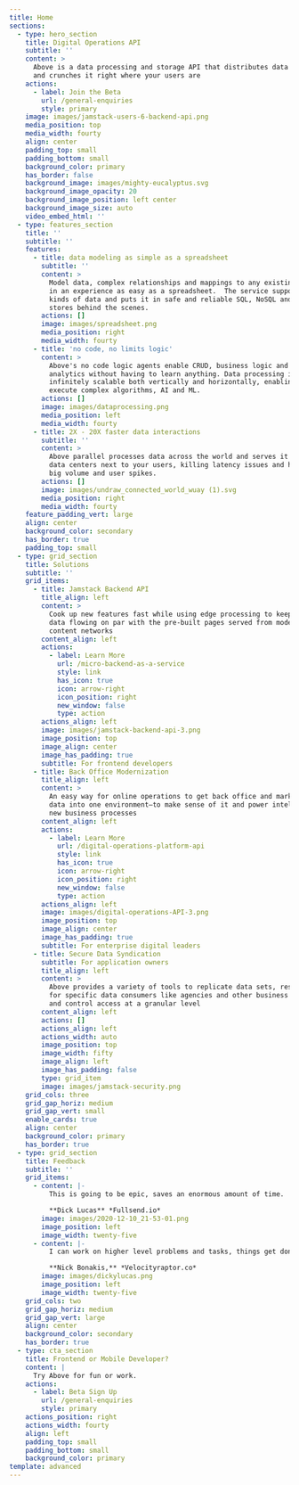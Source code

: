 ```yaml
---
title: Home
sections:
  - type: hero_section
    title: Digital Operations API
    subtitle: ''
    content: >
      Above is a data processing and storage API that distributes data globally
      and crunches it right where your users are
    actions:
      - label: Join the Beta
        url: /general-enquiries
        style: primary
    image: images/jamstack-users-6-backend-api.png
    media_position: top
    media_width: fourty
    align: center
    padding_top: small
    padding_bottom: small
    background_color: primary
    has_border: false
    background_image: images/mighty-eucalyptus.svg
    background_image_opacity: 20
    background_image_position: left center
    background_image_size: auto
    video_embed_html: ''
  - type: features_section
    title: ''
    subtitle: ''
    features:
      - title: data modeling as simple as a spreadsheet
        subtitle: ''
        content: >
          Model data, complex relationships and mappings to any existing systems
          in an experience as easy as a spreadsheet.  The service supports all
          kinds of data and puts it in safe and reliable SQL, NoSQL and object
          stores behind the scenes.
        actions: []
        image: images/spreadsheet.png
        media_position: right
        media_width: fourty
      - title: 'no code, no limits logic'
        content: >
          Above's no code logic agents enable CRUD, business logic and real-time
          analytics without having to learn anything. Data processing is
          infinitely scalable both vertically and horizontally, enabling you to
          execute complex algorithms, AI and ML. 
        actions: []
        image: images/dataprocessing.png
        media_position: left
        media_width: fourty
      - title: 2X - 20X faster data interactions
        subtitle: ''
        content: >
          Above parallel processes data across the world and serves it up from
          data centers next to your users, killing latency issues and handling
          big volume and user spikes. 
        actions: []
        image: images/undraw_connected_world_wuay (1).svg
        media_position: right
        media_width: fourty
    feature_padding_vert: large
    align: center
    background_color: secondary
    has_border: true
    padding_top: small
  - type: grid_section
    title: Solutions
    subtitle: ''
    grid_items:
      - title: Jamstack Backend API
        title_align: left
        content: >
          Cook up new features fast while using edge processing to keep dynamic
          data flowing on par with the pre-built pages served from modern
          content networks
        content_align: left
        actions:
          - label: Learn More
            url: /micro-backend-as-a-service
            style: link
            has_icon: true
            icon: arrow-right
            icon_position: right
            new_window: false
            type: action
        actions_align: left
        image: images/jamstack-backend-api-3.png
        image_position: top
        image_align: center
        image_has_padding: true
        subtitle: For frontend developers
      - title: Back Office Modernization
        title_align: left
        content: >
          An easy way for online operations to get back office and marketing
          data into one environment—to make sense of it and power intelligent
          new business processes
        content_align: left
        actions:
          - label: Learn More
            url: /digital-operations-platform-api
            style: link
            has_icon: true
            icon: arrow-right
            icon_position: right
            new_window: false
            type: action
        actions_align: left
        image: images/digital-operations-API-3.png
        image_position: top
        image_align: center
        image_has_padding: true
        subtitle: For enterprise digital leaders
      - title: Secure Data Syndication
        subtitle: For application owners
        title_align: left
        content: >
          Above provides a variety of tools to replicate data sets, reshape them
          for specific data consumers like agencies and other business units,
          and control access at a granular level
        content_align: left
        actions: []
        actions_align: left
        actions_width: auto
        image_position: top
        image_width: fifty
        image_align: left
        image_has_padding: false
        type: grid_item
        image: images/jamstack-security.png
    grid_cols: three
    grid_gap_horiz: medium
    grid_gap_vert: small
    enable_cards: true
    align: center
    background_color: primary
    has_border: true
  - type: grid_section
    title: Feedback
    subtitle: ''
    grid_items:
      - content: |-
          This is going to be epic, saves an enormous amount of time.

          **Dick Lucas** *Fullsend.io*
        image: images/2020-12-10_21-53-01.png
        image_position: left
        image_width: twenty-five
      - content: |-
          I can work on higher level problems and tasks, things get done fast.

          **Nick Bonakis,** *Velocityraptor.co*
        image: images/dickylucas.png
        image_position: left
        image_width: twenty-five
    grid_cols: two
    grid_gap_horiz: medium
    grid_gap_vert: large
    align: center
    background_color: secondary
    has_border: true
  - type: cta_section
    title: Frontend or Mobile Developer?
    content: |
      Try Above for fun or work.
    actions:
      - label: Beta Sign Up
        url: /general-enquiries
        style: primary
    actions_position: right
    actions_width: fourty
    align: left
    padding_top: small
    padding_bottom: small
    background_color: primary
template: advanced
---
```

